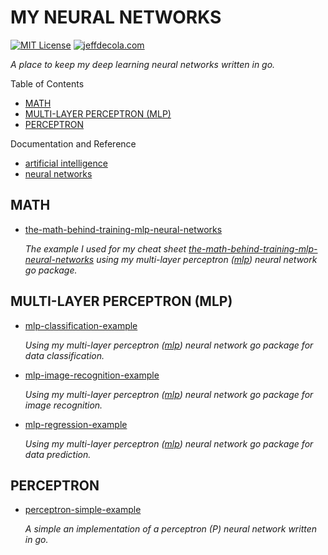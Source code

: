 # MY NEURAL NETWORKS

[![MIT License](https://img.shields.io/:license-mit-blue.svg)](https://jeffdecola.mit-license.org)
[![jeffdecola.com](https://img.shields.io/badge/website-jeffdecola.com-blue)](https://jeffdecola.com)

_A place to keep my deep learning neural networks written in go._

Table of Contents

* [MATH](https://github.com/JeffDeCola/my-neural-networks#math)
* [MULTI-LAYER PERCEPTRON (MLP)](https://github.com/JeffDeCola/my-neural-networks#multi-layer-perceptron-mlp)
* [PERCEPTRON](https://github.com/JeffDeCola/my-neural-networks#perceptron)

Documentation and Reference

* [artificial intelligence](https://github.com/JeffDeCola/my-cheat-sheets/tree/master/software/development/software-architectures/artificial-intelligence/artificial-intelligence-cheat-sheet)
* [neural networks](https://github.com/JeffDeCola/my-cheat-sheets/blob/master/software/development/software-architectures/artificial-intelligence/artificial-intelligence-cheat-sheet/neural-networks.md)

## MATH

* [the-math-behind-training-mlp-neural-networks](https://github.com/JeffDeCola/my-neural-networks/tree/main/math/the-math-behind-training-mlp-neural-networks)

  _The example I used for my cheat sheet
  [the-math-behind-training-mlp-neural-networks](https://github.com/JeffDeCola/my-cheat-sheets/blob/master/software/development/software-architectures/artificial-intelligence/artificial-intelligence-cheat-sheet/the-math-behind-training-mlp-neural-networks.md)
  using my multi-layer perceptron
  ([mlp](https://github.com/JeffDeCola/my-go-packages/tree/master/neural-networks/mlp))
  neural network go package._

## MULTI-LAYER PERCEPTRON (MLP)

* [mlp-classification-example](https://github.com/JeffDeCola/my-neural-networks/tree/main/mlp/mlp-classification-example)

  _Using my multi-layer perceptron
  ([mlp](https://github.com/JeffDeCola/my-go-packages/tree/master/neural-networks/mlp))
  neural network go package for data classification._

* [mlp-image-recognition-example](https://github.com/JeffDeCola/my-neural-networks/tree/main/mlp/mlp-image-recognition-example)

  _Using my multi-layer perceptron
  ([mlp](https://github.com/JeffDeCola/my-go-packages/tree/master/neural-networks/mlp))
  neural network go package for image recognition._

* [mlp-regression-example](https://github.com/JeffDeCola/my-neural-networks/tree/main/mlp/mlp-regression-example)

  _Using my multi-layer perceptron
  ([mlp](https://github.com/JeffDeCola/my-go-packages/tree/master/neural-networks/mlp))
  neural network go package for data prediction._

## PERCEPTRON

* [perceptron-simple-example](https://github.com/JeffDeCola/my-neural-networks/tree/main/perceptron/perceptron-simple-example)

  _A simple an implementation of a perceptron (P) neural network
  written in go._
